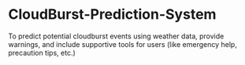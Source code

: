 # CloudBurst-Prediction-System
To predict potential cloudburst events using weather data, provide warnings, and include supportive tools for users (like emergency help, precaution tips, etc.)
